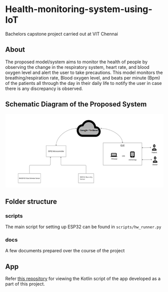 # Health-monitoring-system-using-IoT
Bachelors capstone project carried out at VIT Chennai

## About

The proposed model/system aims to monitor the health of people by observing the change in the respiratory system, heart rate, and blood oxygen level and alert the user to take precautions. This model monitors the breathing/respiration rate, Blood oxygen level, and beats per minute (Bpm) of the patients all through the day in their daily life to notify the user in case there is any discrepancy is observed.

## Schematic Diagram of the Proposed System

![Schematic Diagram of the Proposed System](docs/schematic_diagram.png)

## Folder structure

### scripts
The main script for setting up ESP32 can be found in `scripts/hw_runner.py`

### docs
A few documents prepared over the course of the project

## App

Refer [this repository](https://github.com/manu22may/DrMask) for viewing the Kotlin script of the app developed as a part of this project.